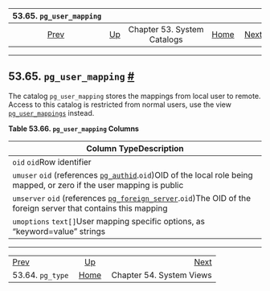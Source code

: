 <!--?xml version="1.0" encoding="UTF-8" standalone="no"?-->

|            53.65. `pg_user_mapping`            |                                                   |                             |                                                       |                                                |
| :--------------------------------------------: | :------------------------------------------------ | :-------------------------: | ----------------------------------------------------: | ---------------------------------------------: |
| [Prev](catalog-pg-type.html "53.64. pg_type")  | [Up](catalogs.html "Chapter 53. System Catalogs") | Chapter 53. System Catalogs | [Home](index.html "PostgreSQL 17devel Documentation") |  [Next](views.html "Chapter 54. System Views") |

***

## 53.65. `pg_user_mapping` [#](#CATALOG-PG-USER-MAPPING)

[]()

The catalog `pg_user_mapping` stores the mappings from local user to remote. Access to this catalog is restricted from normal users, use the view [`pg_user_mappings`](view-pg-user-mappings.html "54.34. pg_user_mappings") instead.

**Table 53.66. `pg_user_mapping` Columns**

| Column TypeDescription                                                                                                                                                       |
| ---------------------------------------------------------------------------------------------------------------------------------------------------------------------------- |
| `oid` `oid`Row identifier                                                                                                                                                    |
| `umuser` `oid` (references [`pg_authid`](catalog-pg-authid.html "53.8. pg_authid").`oid`)OID of the local role being mapped, or zero if the user mapping is public           |
| `umserver` `oid` (references [`pg_foreign_server`](catalog-pg-foreign-server.html "53.24. pg_foreign_server").`oid`)The OID of the foreign server that contains this mapping |
| `umoptions` `text[]`User mapping specific options, as “keyword=value” strings                                                                                                |

***

|                                                |                                                       |                                                |
| :--------------------------------------------- | :---------------------------------------------------: | ---------------------------------------------: |
| [Prev](catalog-pg-type.html "53.64. pg_type")  |   [Up](catalogs.html "Chapter 53. System Catalogs")   |  [Next](views.html "Chapter 54. System Views") |
| 53.64. `pg_type`                               | [Home](index.html "PostgreSQL 17devel Documentation") |                       Chapter 54. System Views |
